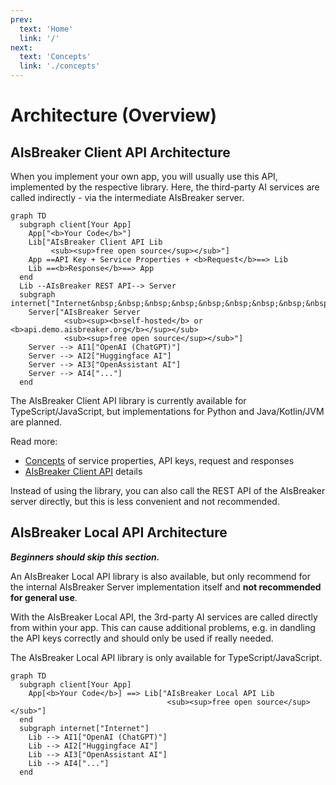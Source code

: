 ```yaml
---
prev:
  text: 'Home'
  link: '/'
next:
  text: 'Concepts'
  link: './concepts'
---
```


Architecture (Overview)
=======================

AIsBreaker Client API Architecture
----------------------------------
When you implement your own app, you will usually use this API, implemented by the respective library. Here, the third-party AI services are called indirectly - via the intermediate AIsBreaker server.

```mermaid
graph TD
  subgraph client[Your App]
    App["<b>Your Code</b>"]
    Lib["AIsBreaker Client API Lib
         <sub><sup>free open source</sup></sub>"]
    App ==API Key + Service Properties + <b>Request</b>==> Lib
    Lib ==<b>Response</b>==> App
  end
  Lib --AIsBreaker REST API--> Server
  subgraph internet["Internet&nbsp;&nbsp;&nbsp;&nbsp;&nbsp;&nbsp;&nbsp;&nbsp;&nbsp;&nbsp;"]
    Server["AIsBreaker Server
            <sub><sup><b>self-hosted</b> or <b>api.demo.aisbreaker.org</b></sup></sub>
            <sub><sup>free open source</sup></sub>"]
    Server --> AI1["OpenAI (ChatGPT)"]
    Server --> AI2["Huggingface AI"]
    Server --> AI3["OpenAssistant AI"]
    Server --> AI4["..."]
  end
```
The AIsBreaker Client API library is currently available for TypeScript/JavaScript, but implementations for Python and Java/Kotlin/JVM are planned.

Read more:
- [Concepts](./concepts) of service properties, API keys, request and responses
- [AIsBreaker Client API](./aisbreaker-client-api) details

Instead of using the library, you can also call the REST API of the AIsBreaker server directly, but this is less convenient and not recommended.


AIsBreaker Local API Architecture
---------------------------------
_**Beginners should skip this section.**_

An AIsBreaker Local API library is also available, but only recommend for the internal AIsBreaker Server implementation itself and **not recommended for general use**.

With the AIsBreaker Local API, the 3rd-party AI services are called directly from within your app. This can cause additional problems, e.g. in dandling the API keys correctly and should only be used if really needed. 

The AIsBreaker Local API library is only available for TypeScript/JavaScript.

```mermaid
graph TD
  subgraph client[Your App]
    App[<b>Your Code</b>] ==> Lib["AIsBreaker Local API Lib
                                   <sub><sup>free open source</sup></sub>"]
  end
  subgraph internet["Internet"]
    Lib --> AI1["OpenAI (ChatGPT)"]
    Lib --> AI2["Huggingface AI"]
    Lib --> AI3["OpenAssistant AI"]
    Lib --> AI4["..."]
  end
```
